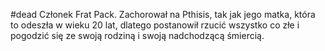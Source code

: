 #dead 
Członek Frat Pack. Zachorował na Pthisis, tak jak jego matka, która to odeszła w wieku 20 lat, dlatego postanowił rzucić wszystko co złe i pogodzić się ze swoją rodziną i swoją nadchodzącą śmiercią. 